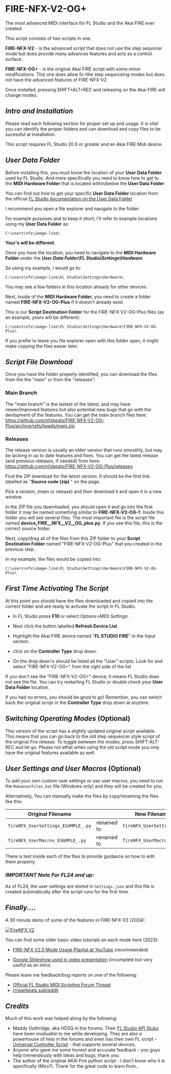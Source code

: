 # FIRE-NFX-V2-OG+
The most advanced MIDI interface for FL Studio and the Akai FIRE ever created.  

This script consists of two scripts in one.

**FIRE-NFX-V2** - is the advanced script that does not use the step sequncer mode but does provide many advances features and acts as a control surface.

**FIRE-NFX-OG+** - is the original Akai FIRE script with some minor modifications. This one does allow fo rthe step sequnceing modes but does not have the advanced features of FIRE-NFX-V2

Once installed, pressing SHIFT+ALT+REC and releasing on the Akai FIRE will change modes.

## *Intro and Installation*

Please read each following section for proper set up and usage. It is vital you can identify the proper folders and can download and copy files to be sucessful at installation.  

This script requires FL Studio 20.9 or greater and an Akai FIRE Midi device.

## *User Data Folder*

Before installing this, you must know the location of your **User Data Folder** used by FL Studio. And more specifically you need to know how to get to the **MIDI Hardware Folder** that is located within/below the **User Data Folder**

You can find out how to get your specific **User Data Folder** location from the official [FL Studio documentation on the User Data Folder](https://www.image-line.com/fl-studio-learning/fl-studio-online-manual/html/envsettings_files.htm#userdata)

I recommend you open a file explorer and navigate to the folder.

For example purposes and to keep it short, I'll refer to example locations using my **User Data Folder** as:  

    C:\users\nfx\image-line\

**Your's will be different**. 

Once you have the location, you need to navigate to the **MIDI Hardware Folder** under the ***User Data Folder\FL Studio\Settings\Hardware***

So using my example, I would go to:

    C:\users\nfx\image-line\FL Studio\Settings\Hardware\

You may see a few folders in this location already for other devices.

Next, inside of the **MIDI Hardware Folder**, you need to create a folder named **FIRE-NFX-V2-OG-Plus** if it doesn't already exist.

This is our **Script Destination Folder** for the FIRE-NFX-V2-OG-Plus files (as an example, yours will be different):

    C:\users\nfx\image-line\FL Studio\Settings\Hardware\FIRE-NFX-V2-OG-Plus\

If you prefer to leave you file explorer open with this folder open, it might make copying the files easier later.  

## *Script File Download*
Once you have the folder properly identified, you can download the files from the the "main" or from the "releases": 

### Main Branch
The "main branch" is the lastest of the latest, and may have newer/improved features but also potential new bugs that go with the devlopment of the features. You can get the main branch files here: https://github.com/nfxbeats/FIRE-NFX-V2-OG-Plus/archive/refs/heads/main.zip

### Releases 
The release version is usually an older version that runs smoothly, but may be lacking in up to date features and fixes. You can get the latest release (and previous releases, if needed) from here: https://github.com/nfxbeats/FIRE-NFX-V2-OG-Plus/releases 

Find the ZIP download for the latest version. It should be the first link labelled as "**Source code (zip)** " on the page.

Pick a version, (main or release) and then download it and open it in a new window.

In the ZIP file you downloaded, you should open it and go into the first folder it may be named something similar to **FIRE-NFX-V2-OG-1**. Inside this folder you will see several files. The most important file is the script file named **device_FIRE__NFX__V2__OG_plus.py**. If you see this file, this is the correct source folder.

Next, copy/drag all of the files from this ZIP folder to your **Script Destination Folder** named "FIRE-NFX-V2-OG-Plus" that you created in the previous step.

In my example, the files would be copied into:

    C:\users\nfx\image-line\FL Studio\Settings\Hardware\FIRE-NFX-V2-OG-Plus\

## *First Time Activating The Script*
At this point you should have the files downloaded and copied into the correct folder and are ready to activate the script in FL Studio.

* In FL Studio press **F10** or select *Options>MIDI Settings*.

* Next click the button labelled **Refresh Device List**.

* Highlight the Akai FIRE device named "**FL STUDIO FIRE**" in the Input section.

* click on the **Controller Type** drop down.

* On the drop down's should be listed all the "User" scripts. Look for and select "FIRE-NFX-V2-OG+" from the right side of the list

If you don't see the "FIRE-NFX-V2-OG+" device, it means FL Studio does not see the file. You can try restarting FL Studio or double check your **User Data Folder** location. 

If you had no errors, you should be good to go! Remember, you can switch back the original script in the **Controller Type** drop down at anytime.

## *Switching Operating Modes* (Optional)
This version of the script has a slightly updated original script available. This means that you can go back to the old step sequencer style script of the original Fire release. To toggle between the modes, press SHIFT-ALT-REC and let go. Please not ethat when using the old script mode you only have the original features available as well.

## *User Settings and User Macros* (Optional)
To add your own custom user settings or use user macros, you need to run the ```MakeUserFiles.bat``` file (Windows only) and they will be created for you. 

Alternatively, You can manually make the files by copy/renaming the files like this:

|Original Filename| |New Filename|
|-----------------|-|------------|
|```fireNFX_UserSettings_EXAMPLE_.py```| renamed to |```fireNFX_UserSettings.py```|
|```fireNFX_UserMacros_EXAMPLE_.py```| renamed to |```fireNFX_UserMacros.py```|

There is text inside each of the files to provide guidance on how to edit them properly.

### *IMPORTANT Note For FL24 and up:* 
As of FL24, the user settings are stored in ```Settings.json``` and this file is created automatically after the script runs for the first time.

## *Finally....*
A 30 minute demo of some of the features in FIRE-NFX-V2 (2024):

[![FireNFX V2](https://i9.ytimg.com/vi_webp/i6euDmrA4wk/mq2.webp?sqp=CJSMwbEG-oaymwEmCMACELQB8quKqQMa8AEB-AH-CYAC0AWKAgwIABABGEsgYShlMA8=&rs=AOn4CLCzL1PGv678HFHTjQCmKml3N--K6w)](http://www.youtube.com/watch?v=i6euDmrA4wk "FIRE-NFX-V2")

You can find some older basic video tutorials on each mode here (2023):  
* [FIRE-NFX V2.0 Mode Usage Playlist at YouTube](
https://www.youtube.com/watch?v=OioXZP5parw&list=PLcoTHKe9_nBqurVeWsaSKxhbmhQIU3xRH) (recommended)

* [Google Slideshow used in video presentation](https://docs.google.com/presentation/d/18H4eEFmZKqKtpXtdgnVxO4Pf-vFTQKxcoGKxqe7uSs4/edit#slide=id.g187abea832f_0_2) (incomplete but very useful as an intro)

Please leave me feedback/bug reports on one of the following:  
* [Official FL Studio MIDI Scripting Forum Thread](https://forum.image-line.com/viewtopic.php?p=1944203#p1944180)
* [/r/warbeats subreddit](https://reddit.com/r/warbeats/) 

## *Credits*
Much of this work was helped along by the following:
* Maddy Guthridge, aka HDSQ in the forums. Their [FL Studio API Stubs](https://github.com/MaddyGuthridge/FL-Studio-API-Stubs) have been invaluable to me while developing. They are also a powerhouse of help in the forums and even has their own FL script - [Universal Controller Script](https://github.com/MaddyGuthridge/Universal-Controller-Script) - that supports several devices.
* Anyone who gave me some honest and accurate feedback - you guys help tremendously with ideas and bugs, thank you.
* The author of the original AKAI Fire python script - I don't know who it is specifically (Miro?). Thank for the great code to learn from..

